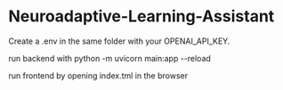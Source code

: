 # Neuroadaptive-Learning-Assistant

Create a .env in the same folder with your OPENAI_API_KEY.

run backend with python -m uvicorn main:app --reload

run frontend by opening index.tml in the browser
